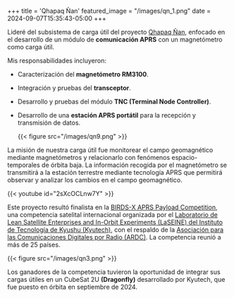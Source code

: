 +++
title = 'Qhapaq Ñan'
featured_image = "/images/qn_1.png"
date = 2024-09-07T15:35:43-05:00
+++

Lideré del subsistema de carga útil del proyecto [Qhapaq Ñan](https://www.facebook.com/profile.php?id=100092552435120), enfocado en el desarrollo de un módulo de **comunicación APRS** con un magnetómetro como carga útil. 

Mis responsabilidades incluyeron:

* Caracterización del **magnetómetro RM3100**.
* Integración y pruebas del **transceptor**.
* Desarrollo y pruebas del módulo **TNC (Terminal Node Controller)**.
* Desarrollo de una **estación APRS portátil** para la recepción y transmisión de datos.

  {{< figure src="/images/qn9.png" >}}

La misión de nuestra carga útil fue monitorear el campo geomagnético mediante magnetómetros y relacionarlo con fenómenos espacio-temporales de órbita baja. La información recogida por el magnetómetro se transmitirá a la estación terrestre mediante tecnología APRS que permitirá observar y analizar los cambios en el campo geomagnético. 

   {{< youtube id="2sXcOCLnw7Y" >}}

Este proyecto resultó finalista en la [BIRDS-X APRS Payload Competition](https://birds-x.birds-project.com/), una competencia satelital internacional organizada por el [Laboratorio de Lean Satellite Enterprises and In-Orbit Experiments (LaSEINE) del Instituto de Tecnología de Kyushu (Kyutech)](https://kyutech-laseine.net/english/), con el respaldo de la [Asociación para las Comunicaciones Digitales por Radio (ARDC)](https://www.ardc.net/). La competencia reunió a más de 25 países.

{{< figure src="/images/qn3.png" >}}

Los ganadores de la competencia tuvieron la oportunidad de integrar sus cargas útiles en un CubeSat 2U **(Dragonfly)** desarrollado por Kyutech, que fue puesto en órbita en septiembre de 2024.

